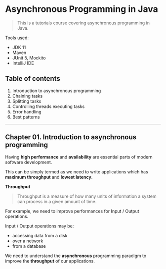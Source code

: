 # Asynchronous Programming in Java

> This is a tutorials course covering asynchronous programming in Java.

Tools used:

- JDK 11
- Maven
- JUnit 5, Mockito
- IntelliJ IDE

## Table of contents

1. Introduction to asynchronous programming
2. Chaining tasks
3. Splitting tasks
4. Controlling threads executing tasks
5. Error handling
6. Best patterns

---

## Chapter 01. Introduction to asynchronous programming

Having **high performance** and **availability** are essential parts of modern software development.

This can be simply termed as we need to write applications which has **maximum throughput** and **lowest latency**.

**Throughput**

> Throughput is a measure of how many units of information a system can process in a given amount of time.

For example, we need to improve performances for Input / Output operations.

Input / Output operations may be:

- accessing data from a disk
- over a network
- from a database

We need to understand the **asynchronous** programming paradigm to improve the **throughput** of our applications.

